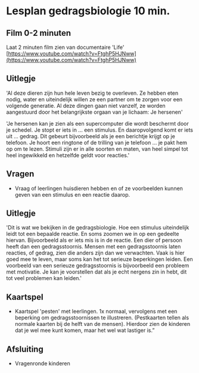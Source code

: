 # Lesplan gedragsbiologie 10 min.

## Film 0-2 minuten

Laat 2 minuten film zien van documentaire 'Life' [https://www.youtube.com/watch?v=FtghP5HJNww](https://www.youtube.com/watch?v=FtghP5HJNww)

## Uitlegje

'Al deze dieren zijn hun hele leven bezig te overleven. Ze hebben eten nodig, water en uiteindelijk willen ze een partner om te zorgen voor een volgende generatie. Al deze dingen gaan niet vanzelf, ze worden aangestuurd door het belangrijkste orgaan van je lichaam: Je hersenen'

'Je hersenen kan je zien als een supercomputer die wordt beschermt door je schedel. Je stopt er iets in ... een stimulus. En daaropvolgend komt er iets uit ... gedrag. Dit gebeurt bijvoorbeeld als je een berichtje krijgt op je telefoon. Je hoort een ringtone of de trilling van je telefoon ... je pakt hem op om te lezen. Stimuli zijn er in alle soorten en maten, van heel simpel tot heel ingewikkeld en hetzelfde geldt voor reacties.'

## Vragen

 * Vraag of leerlingen huisdieren hebben en of ze voorbeelden kunnen geven van een stimulus en een reactie daarop.

## Uitlegje

'Dit is wat we bekijken in de gedragsbiologie. Hoe een stimulus uiteindelijk leidt tot een bepaalde reactie. En soms zoomen we in op een gedeelte hiervan. Bijvoorbeeld als er iets mis is in de reactie. Een dier of persoon heeft dan een gedragsstoornis. Mensen met een gedragsstoornis laten reacties, of gedrag, zien die anders zijn dan we verwachten. Vaak is hier goed mee te leven, maar soms kan het tot serieuze beperkingen leiden. Een voorbeeld van een serieuze gedragsstoornis is bijvoorbeeld een probleem met motivatie. Je kan je voorstellen dat als je echt nergens zin in hebt, dit tot veel problemen kan leiden.'

## Kaartspel

 * Kaartspel 'pesten' met leerlingen. 1x normaal, vervolgens met een beperking om gedragsstoornissen te illustreren. (Pestkaarten tellen als normale kaarten bij de helft van de mensen). Hierdoor zien de kinderen dat je wel mee kunt komen, maar het wel wat lastiger is.”

## Afsluiting

 * Vragenronde kinderen 

 
